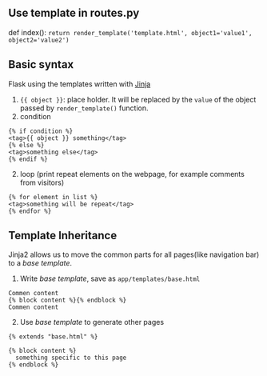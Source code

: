 ## Use template in routes.py
def index():
`return render_template('template.html', object1='value1', object2='value2')`

## Basic syntax

Flask using the templates written with [Jinja](jinja.pocoo.org)

1. `{{ object }}`: place holder. It will be replaced by the `value` of the object passed by `render_template()` function.
2. condition

```
{% if condition %}
<tag>{{ object }} something</tag>
{% else %}
<tag>something else</tag>
{% endif %}
```

2. loop (print repeat elements on the webpage, for example comments from visitors)

```
{% for element in list %}
<tag>something will be repeat</tag>
{% endfor %}
```

## Template Inheritance

Jinja2 allows us to move the common parts for all pages(like navigation bar) to a _base template_.

1. Write _base template_, save as `app/templates/base.html`

```
Commen content
{% block content %}{% endblock %}
Commen content
```

2. Use _base template_ to generate other pages

```
{% extends "base.html" %}

{% block content %}
  something specific to this page
{% endblock %}
```


